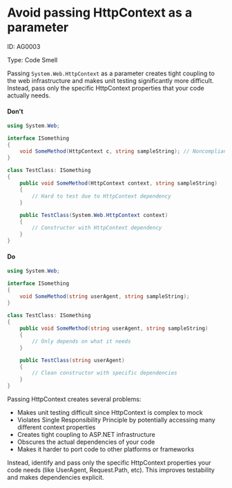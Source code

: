 ﻿# Avoid passing HttpContext as a parameter

ID: AG0003

Type: Code Smell

Passing `System.Web.HttpContext` as a parameter creates tight coupling to the web infrastructure and makes unit testing significantly more difficult. Instead, pass only the specific HttpContext properties that your code actually needs.

#### Don't

```csharp
using System.Web;

interface ISomething 
{
    void SomeMethod(HttpContext c, string sampleString); // Noncompliant
}
            
class TestClass: ISomething 
{
    public void SomeMethod(HttpContext context, string sampleString) 
    {
        // Hard to test due to HttpContext dependency
    }

    public TestClass(System.Web.HttpContext context) 
    {
        // Constructor with HttpContext dependency
    }
}
```

#### Do

```csharp
using System.Web;

interface ISomething 
{
    void SomeMethod(string userAgent, string sampleString);
}
            
class TestClass: ISomething 
{
    public void SomeMethod(string userAgent, string sampleString) 
    {
        // Only depends on what it needs
    }

    public TestClass(string userAgent) 
    {
        // Clean constructor with specific dependencies
    }
}
```

Passing HttpContext creates several problems:

- Makes unit testing difficult since HttpContext is complex to mock
- Violates Single Responsibility Principle by potentially accessing many different context properties
- Creates tight coupling to ASP.NET infrastructure
- Obscures the actual dependencies of your code
- Makes it harder to port code to other platforms or frameworks

Instead, identify and pass only the specific HttpContext properties your code needs (like UserAgent, Request.Path, etc). This improves testability and makes dependencies explicit.
